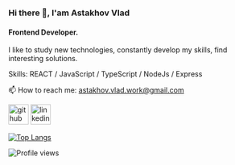 ### Hi there 👋, I'am Astakhov Vlad
#### Frontend Developer.
I like to study new technologies, constantly develop my skills, find interesting solutions.

Skills: REACT / JavaScript / TypeScript / NodeJs / Express

📫 How to reach me: astakhov.vlad.work@gmail.com 


[<img src='https://cdn.jsdelivr.net/npm/simple-icons@3.0.1/icons/github.svg' alt='github' height='40'>](https://github.com/AstakhovV)  [<img src='https://cdn.jsdelivr.net/npm/simple-icons@3.0.1/icons/linkedin.svg' alt='linkedin' height='40'>](https://www.linkedin.com/in/https://www.linkedin.com/in/vladislav-astakhov-4a2107208//) 

[![Top Langs](https://github-readme-stats.vercel.app/api/top-langs/?username=AstakhovV)](https://github.com/anuraghazra/github-readme-stats)

![Profile views](https://gpvc.arturio.dev/AstakhovV)  
